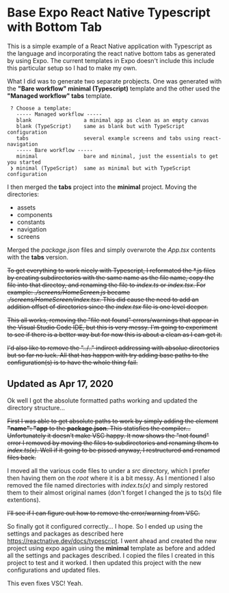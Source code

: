 # Base Expo React Native Typescript with Bottom Tab

This is a simple example of a React Native application with Typescript as the language and incorporating the react native bottom tabs as generated by using Expo. The current templates in Expo doesn't include this include this particular setup so I had to make my own.

What I did was to generate two separate probjects. One was generated with the **"Bare workflow" minimal (Typescript)** template and the other used the **"Managed workflow" tabs** template.

```
 ? Choose a template:
   ----- Managed workflow -----
   blank                 a minimal app as clean as an empty canvas
   blank (TypeScript)    same as blank but with TypeScript configuration
   tabs                  several example screens and tabs using react-navigation
   ----- Bare workflow -----
   minimal               bare and minimal, just the essentials to get you started
 ❯ minimal (TypeScript)  same as minimal but with TypeScript configuration
```
I then merged the **tabs** project into the **minimal** project. Moving the directories:
- assets
- components
- constants
- navigation
- screens

Merged the *package.json* files and simply overwrote the *App.tsx* contents with the **tabs** version.

~~To get everything to work nicely with Typescript, I reformated the \*.js files by creating subdirectories with the same name as the file name, copy the file into that directoy, and renaming the file to *index.ts* or *index.tsx*. For example: *./screens/HomeScreen.js* became *./screens/HomeScreen/index.tsx*. This did cause the need to add an addition offset of directories since the *index.tsx* file is one level deeper.~~

~~This all works, removing the "file not found" errors/warnings that appear in the Visual Studio Code IDE, but this is very messy. I'm going to experiment to see if there is a better way but for now this is about a clean as I can get it.~~

~~I'd also like to remove the "../.." indirect addressing with absolue directories but so far no luck. All that has happen with try adding base paths to the configuration(s) is to have the whole thing fail.~~

## Updated as Apr 17, 2020
Ok well I got the absolute formatted paths working and updated the directory structure...

~~First I was able to get absolute paths to work by simply adding the element **"name": "app** to the **package.json**. This statisfies the compiler... Unfortunately it doesn't make VSC happy. It now shows the "not found" error I removed by moving the files to subdirectories and renaming them to *index.ts(x)*. Well if it going to be pissed anyway, I restructured and renamed files back.~~

I moved all the various code files to under a *src* directory, which I prefer then having them on the *root* where it is a bit messy. As I mentioned I also removed the file named directories with *index.ts(x)* and simply restored them to their almost original names (don't forget I changed the js to ts(x) file extentions).

~~I'll see if I can figure out how to remove the error/warning from VSC.~~

So finally got it configured correctly... I hope. So I ended up using the settings and packages as described here https://reactnative.dev/docs/typescript. I went ahead and created the new project using expo again using the **minimal** template as before and added all the settings and packages described. I copied the files I created in this project to test and it worked. I then updated this project with the new configurations and updated files.

This even fixes VSC! Yeah.

